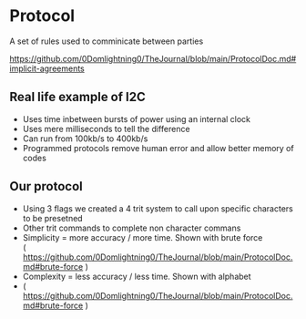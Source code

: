# Protocol
A set of rules used to comminicate between parties 

https://github.com/0Domlightning0/TheJournal/blob/main/ProtocolDoc.md#implicit-agreements

## Real life example of I2C
- Uses time inbetween bursts of power using an internal clock 
- Uses mere milliseconds to tell the difference 
- Can run from 100kb/s to 400kb/s
- Programmed protocols remove human error and allow better memory of codes


## Our protocol 
- Using 3 flags we created a 4 trit system to call upon specific characters to be presetned
- Other trit commands to complete non character commans
- Simplicity = more accuracy / more time. Shown with brute force  
( https://github.com/0Domlightning0/TheJournal/blob/main/ProtocolDoc.md#brute-force )
- Complexity = less accuracy / less time. Shown with alphabet   
- ( https://github.com/0Domlightning0/TheJournal/blob/main/ProtocolDoc.md#brute-force )

